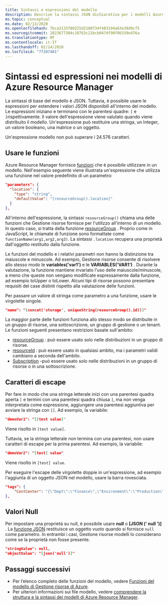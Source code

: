 ```yaml
---
title: Sintassi e espressioni del modello
description: Descrive la sintassi JSON dichiarativa per i modelli Azure Resource Manager.
ms.topic: conceptual
ms.date: 02/13/2020
ms.openlocfilehash: 7bca3125f80225d2180734f483194a63e39d9cf5
ms.sourcegitcommit: 2823677304c10763c21bcb047df90f86339e476a
ms.translationtype: MT
ms.contentlocale: it-IT
ms.lasthandoff: 02/14/2020
ms.locfileid: "77207401"
---
```

# <a name="syntax-and-expressions-in-azure-resource-manager-templates"></a>Sintassi ed espressioni nei modelli di Azure Resource Manager

La sintassi di base del modello è JSON. Tuttavia, è possibile usare le espressioni per estendere i valori JSON disponibili all'interno del modello.  Le espressioni iniziano e terminano con le parentesi quadre: `[` e `]`rispettivamente. Il valore dell'espressione viene valutato quando viene distribuito il modello. Un'espressione può restituire una stringa, un Integer, un valore booleano, una matrice o un oggetto.

Un'espressione modello non può superare i 24.576 caratteri.

## <a name="use-functions"></a>Usare le funzioni

Azure Resource Manager fornisce [funzioni](template-functions.md) che è possibile utilizzare in un modello. Nell'esempio seguente viene illustrata un'espressione che utilizza una funzione nel valore predefinito di un parametro:

```json
"parameters": {
  "location": {
    "type": "string",
    "defaultValue": "[resourceGroup().location]"
  }
},
```

All'interno dell'espressione, la sintassi `resourceGroup()` chiama una delle funzioni che Gestione risorse fornisce per l'utilizzo all'interno di un modello. In questo caso, si tratta della funzione [resourceGroup](template-functions-resource.md#resourcegroup) . Proprio come in JavaScript, le chiamate di funzione sono formattate come `functionName(arg1,arg2,arg3)`. La sintassi `.location` recupera una proprietà dall'oggetto restituito dalla funzione.

Le funzioni del modello e i relativi parametri non hanno la distinzione tra maiuscole e minuscole. Ad esempio, Gestione risorse consente di risolvere allo stesso modo le **variables('var1')** e le **VARIABLES('VAR1')** . Durante la valutazione, la funzione mantiene invariato l'uso delle maiuscole/minuscole, a meno che queste non vengano modificate espressamente dalla funzione, ad esempio toUpper o toLower. Alcuni tipi di risorse possono presentare requisiti del case distinti rispetto alla valutazione delle funzioni.

Per passare un valore di stringa come parametro a una funzione, usare le virgolette singole.

```json
"name": "[concat('storage', uniqueString(resourceGroup().id))]"
```

La maggior parte delle funzioni funziona allo stesso modo se distribuite in un gruppo di risorse, una sottoscrizione, un gruppo di gestione o un tenant. Le funzioni seguenti presentano restrizioni basate sull'ambito:

* [resourceGroup](template-functions-resource.md#resourcegroup) : può essere usato solo nelle distribuzioni in un gruppo di risorse.
* [resourceId](template-functions-resource.md#resourceid) : può essere usato in qualsiasi ambito, ma i parametri validi cambiano a seconda dell'ambito.
* [Subscription](template-functions-resource.md#subscription) -può essere usato solo nelle distribuzioni in un gruppo di risorse o in una sottoscrizione.

## <a name="escape-characters"></a>Caratteri di escape

Per fare in modo che una stringa letterale inizi con una parentesi quadra aperta `[` e termini con una parentesi quadra chiusa `]`, ma non venga interpretata come espressione, aggiungere una parentesi aggiuntiva per avviare la stringa con `[[`. Ad esempio, la variabile:

```json
"demoVar1": "[[test value]"
```

Viene risolto in `[test value]`.

Tuttavia, se la stringa letterale non termina con una parentesi, non usare caratteri di escape per la prima parentesi. Ad esempio, la variabile:

```json
"demoVar2": "[test] value"
```

Viene risolto in `[test] value`.

Per eseguire l'escape delle virgolette doppie in un'espressione, ad esempio l'aggiunta di un oggetto JSON nel modello, usare la barra rovesciata.

```json
"tags": {
    "CostCenter": "{\"Dept\":\"Finance\",\"Environment\":\"Production\"}"
},
```

## <a name="null-values"></a>Valori Null

Per impostare una proprietà su null, è possibile usare **null** o **[JSON (' null ')]** . La [funzione JSON](template-functions-array.md#json) restituisce un oggetto vuoto quando si fornisce `null` come parametro. In entrambi i casi, Gestione risorse modelli lo considerano come se la proprietà non fosse presente.

```json
"stringValue": null,
"objectValue": "[json('null')]"
```

## <a name="next-steps"></a>Passaggi successivi

* Per l’elenco completo delle funzioni del modello, vedere [Funzioni del modello di Gestione risorse di Azure](template-functions.md).
* Per ulteriori informazioni sui file modello, vedere [comprendere la struttura e la sintassi dei modelli di Azure Resource Manager](template-syntax.md).
